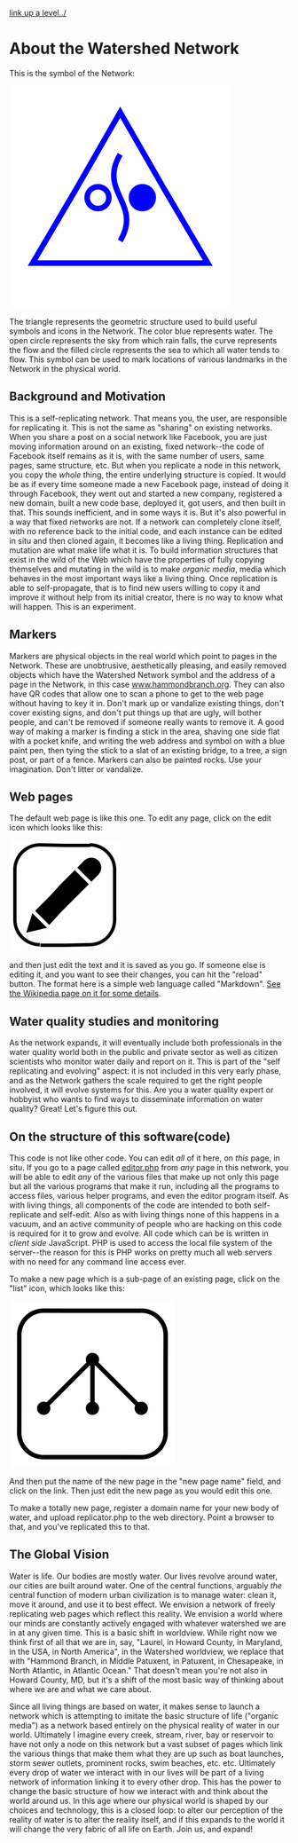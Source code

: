 [link up a level../](../)

# About the Watershed Network

This is the symbol of the Network:

![](../symbols/watershed.svg)

The triangle represents the geometric structure used to build useful symbols and icons in the Network.  The color blue represents water.  The open circle represents the sky from which rain falls, the curve represents the flow and the filled circle represents the sea to which all water tends to flow.  This symbol can be used to mark locations of various landmarks in the Network in the physical world.  

## Background and Motivation

This is a self-replicating network.  That means you, the user, are responsible for replicating it.  This is not the same as "sharing" on existing networks.  When you share a post on a social network like Facebook, you are just moving information around on an existing, fixed network--the code of Facebook itself remains as it is, with the same number of users, same pages, same structure, etc.  But when you replicate a node in this network, you copy the *whole* thing, the entire underlying structure is copied. It would be as if every time someone made a new Facebook page, instead of doing it through Facebook, they went out and started a new company, registered a new domain, built a new code base, deployed it, got users, and then built in that.  This sounds inefficient, and in some ways it is.  But it's also powerful in a way that fixed networks are not.  If a network can completely clone itself, with no reference back to the initial code, and each instance can be edited in situ and then cloned again, it becomes like a living thing.  Replication and mutation are what make life what it is.  To build information structures that exist in the wild of the Web which have the properties of fully copying themselves and mutating in the wild is to make *organic media*, media which behaves in the most important ways like a living thing.  Once replication is able to self-propagate, that is to find new users willing to copy it and improve it without help from its initial creator, there is no way to know what will happen.  This is an experiment.  


## Markers

Markers are physical objects in the real world which point to pages in the Network.  These are unobtrusive, aesthetically pleasing, and easily removed objects which have the Watershed Network symbol and the address of a page in the Network, in this case www.hammondbranch.org.  They can also have QR codes that allow one to scan a phone to get to the web page without having to key it in.  Don't mark up or vandalize existing things, don't cover existing signs, and don't put things up that are ugly, will bother people, and can't be removed if someone really wants to remove it.  A good way of making a marker is finding a stick in the area, shaving one side flat with a pocket knife, and writing the web address and symbol on with a blue paint pen, then tying the stick to a slat of an existing bridge, to a tree, a sign post, or part of a fence.  Markers can also be painted rocks. Use your imagination.  Don't litter or vandalize.

## Web pages

The default web page is like this one.  To edit any page, click on the edit icon which looks like this:

![](iconsymbols/editor.svg)

and then just edit the text and it is saved as you go.  If someone else is editing it, and you want to see their changes, you can hit the "reload" button.  The format here is a simple web language called "Markdown".  [See the Wikipedia page on it for some details](https://en.wikipedia.org/wiki/Markdown).

## Water quality studies and monitoring

As the network expands, it will eventually include both professionals in the water quality world both in the public and private sector as well as citizen scientists who monitor water daily and report on it.  This is part of the "self replicating and evolving" aspect: it is not included in this very early phase, and as the Network gathers the scale required to get the right people involved, it will evolve systems for this.  Are you a water quality expert or hobbyist who wants to find ways to disseminate information on water quality? Great! Let's figure this out.

## On the structure of this software(code)

This code is not like other code.  You can edit *all* of it here, on *this* page, in situ.  If you go to a page called [editor.php](editor.php) from *any* page in this network, you will be able to edit *any* of the various files that make up not only this page but all the various programs that make it run, including all the programs to access files, various helper programs, and even the editor program itself.  As with living things, all components of the code are intended to both self-replicate and self-edit.  Also as with living things none of this happens in a vacuum, and an active community of people who are hacking on this code is required for it to grow and evolve.  All code which can be is written in *client side* JavaScript.  PHP is used to access the local file system of the server--the reason for this is PHP works on pretty much all web servers with no need for any command line access ever.  

To make a new page which is a sub-page of an existing page, click on the "list" icon, which looks like this:

![](iconsymbols/tree.svg)

And then put the name of the new page in the "new page name" field, and click on the link.  Then just edit the new page as you would edit this one.

To make a totally new page, register a domain name for your new body of water, and upload replicator.php to the web directory.  Point a browser to that, and you've replicated this to that.

## The Global Vision


Water is life. Our bodies are mostly water.  Our lives revolve around water, our cities are built around water.  One of the central functions, arguably *the* central function of modern urban civilization is to manage water: clean it, move it around, and use it to best effect.  We envision a network of freely replicating web pages which reflect this reality.  We envision a world where our minds are constantly actively engaged with whatever watershed we are in at any given time.  This is a basic shift in worldview.  While right now we think first of all that we are in, say, "Laurel, in Howard County, in Maryland, in the USA, in North America", in the Watershed worldview, we replace that with "Hammond Branch, in Middle Patuxent, in Patuxent, in Chesapeake, in North Atlantic, in Atlantic Ocean."  That doesn't mean you're not also in Howard County, MD, but it's a shift of the most basic way of thinking about where we are and what we care about.  

Since all living things are based on water, it makes sense to launch a network which is attempting to imitate the basic structure of life ("organic media") as a network based entirely on the physical reality of water in our world.  Ultimately I imagine every creek, stream, river, bay or reservoir to have not only a node on this network but a vast subset of pages which link the various things that make them what they are up such as boat launches, storm sewer outlets, prominent rocks, swim beaches, etc. etc.  Ultimately every drop of water we interact with in our lives will be part of a living network of information linking it to every other drop.  This has the power to change the basic structure of how we interact with and think about the world around us.  In this age where our physical world is shaped by our choices and technology, this is a closed loop: to alter our perception of the reality of water is to alter the reality itself, and if this expands to the world it will change the very fabric of all life on Earth.  Join us, and expand!






